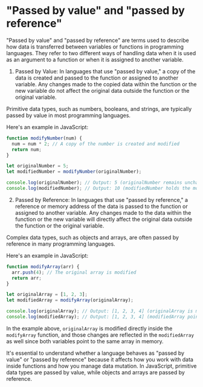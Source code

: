 # "Passed by value" and "passed by reference"

"Passed by value" and "passed by reference" are terms used to describe how data is transferred between variables or functions in programming languages. They refer to two different ways of handling data when it is used as an argument to a function or when it is assigned to another variable.

1. Passed by Value:
   In languages that use "passed by value," a copy of the data is created and passed to the function or assigned to another variable. Any changes made to the copied data within the function or the new variable do not affect the original data outside the function or the original variable.

Primitive data types, such as numbers, booleans, and strings, are typically passed by value in most programming languages.

Here's an example in JavaScript:

```javascript
function modifyNumber(num) {
  num = num * 2; // A copy of the number is created and modified
  return num;
}

let originalNumber = 5;
let modifiedNumber = modifyNumber(originalNumber);

console.log(originalNumber); // Output: 5 (originalNumber remains unchanged)
console.log(modifiedNumber); // Output: 10 (modifiedNumber holds the modified value)
```

2. Passed by Reference:
   In languages that use "passed by reference," a reference or memory address of the data is passed to the function or assigned to another variable. Any changes made to the data within the function or the new variable will directly affect the original data outside the function or the original variable.

Complex data types, such as objects and arrays, are often passed by reference in many programming languages.

Here's an example in JavaScript:

```javascript
function modifyArray(arr) {
  arr.push(4); // The original array is modified
  return arr;
}

let originalArray = [1, 2, 3];
let modifiedArray = modifyArray(originalArray);

console.log(originalArray); // Output: [1, 2, 3, 4] (originalArray is modified)
console.log(modifiedArray); // Output: [1, 2, 3, 4] (modifiedArray points to the same array)
```

In the example above, `originalArray` is modified directly inside the `modifyArray` function, and those changes are reflected in the `modifiedArray` as well since both variables point to the same array in memory.

It's essential to understand whether a language behaves as "passed by value" or "passed by reference" because it affects how you work with data inside functions and how you manage data mutation. In JavaScript, primitive data types are passed by value, while objects and arrays are passed by reference.
